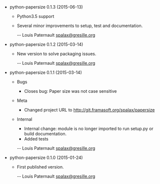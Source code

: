 * python-papersize 0.1.3 (2015-06-13)

  * Python3.5 support
  * Several minor improvements to setup, test and documentation.

    -- Louis Paternault <spalax@gresille.org>

* python-papersize 0.1.2 (2015-03-14)

  - New version to solve packaging issues.

    -- Louis Paternault <spalax@gresille.org>

* python-papersize 0.1.1 (2015-03-14)

  - Bugs
    - Closes bug: Paper size was not case sensitive

  - Meta
    - Changed project URL to http://git.framasoft.org/spalax/papersize

  - Internal
    - Internal change: module is no longer imported to run setup.py or build
      documentation.
    - Added tests

    -- Louis Paternault <spalax@gresille.org>

* python-papersize 0.1.0 (2015-01-24)

  - First published version.

    -- Louis Paternault <spalax@gresille.org>

